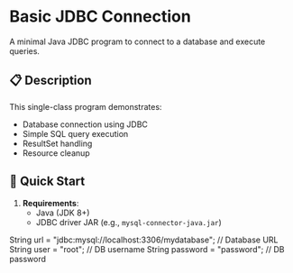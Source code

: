 # Basic JDBC Connection

A minimal Java JDBC program to connect to a database and execute queries.

## 📋 Description
This single-class program demonstrates:
- Database connection using JDBC
- Simple SQL query execution
- ResultSet handling
- Resource cleanup

## 🚀 Quick Start
1. **Requirements**:
   - Java (JDK 8+)
   - JDBC driver JAR (e.g., `mysql-connector-java.jar`)

String url = "jdbc:mysql://localhost:3306/mydatabase";  // Database URL
String user = "root";                               // DB username
String password = "password";                       // DB password
